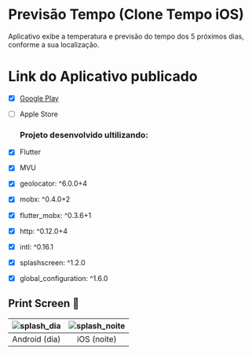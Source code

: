 # Previsão Tempo (Clone Tempo iOS)
 Aplicativo exibe a temperatura e previsão do tempo dos 5 próximos dias, conforme a sua localização.
 
 # Link do Aplicativo publicado
 - [x] [Google Play](https://play.google.com/store/apps/details?id=com.renanrocha.clima_tempo_app)
 - [ ] Apple Store
 
   ### Projeto desenvolvido ultilizando:
  - [x] Flutter
  - [x] MVU
  - [x] geolocator: ^6.0.0+4
  - [x] mobx: ^0.4.0+2
  - [x] flutter_mobx: ^0.3.6+1
  - [x] http: ^0.12.0+4
  - [x] intl: ^0.16.1
  - [x] splashscreen: ^1.2.0
  - [x] global_configuration: ^1.6.0
  
  ## Print Screen :foggy:
 
| ![splash_dia](https://user-images.githubusercontent.com/8354309/77231160-fa217b80-6b77-11ea-80b8-4c47961c300c.gif) | ![splash_noite](https://user-images.githubusercontent.com/8354309/77231306-c6932100-6b78-11ea-9f35-f589d6ba8b27.gif) |
|:---:|:---:|
| Android (dia) | iOS (noite) |
